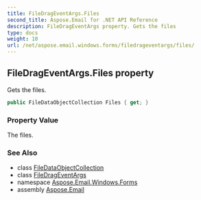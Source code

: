 ```yaml
---
title: FileDragEventArgs.Files
second_title: Aspose.Email for .NET API Reference
description: FileDragEventArgs property. Gets the files
type: docs
weight: 10
url: /net/aspose.email.windows.forms/filedrageventargs/files/
---
```

## FileDragEventArgs.Files property

Gets the files.

```csharp
public FileDataObjectCollection Files { get; }
```

### Property Value

The files.

### See Also

* class [FileDataObjectCollection](../../filedataobjectcollection/)
* class [FileDragEventArgs](../)
* namespace [Aspose.Email.Windows.Forms](../../filedrageventargs/)
* assembly [Aspose.Email](../../../)


